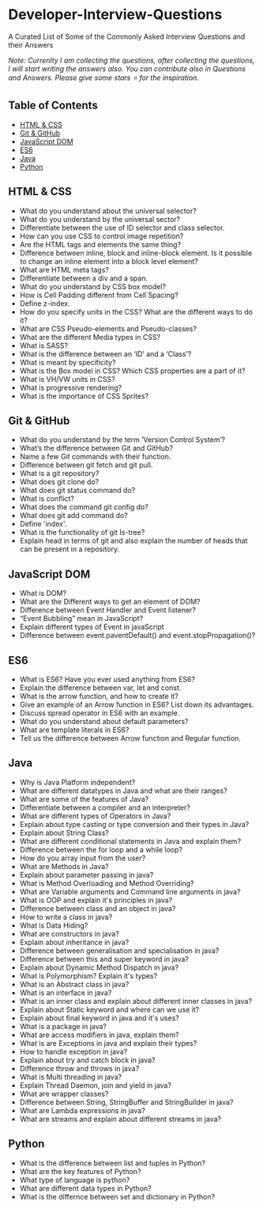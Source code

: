 # Developer-Interview-Questions
A Curated List of Some of the Commonly Asked Interview Questions and their Answers

<i>Note: Currenlty I am collecting the questions, after collecting the questions, I will start writing the answers also. You can contribute also in Questions and Answers. Please give some stars :star: for the inspiration.</i>

## Table of Contents
- [HTML & CSS](#html--css)
- [Git & GitHub](#git--github)
- [JavaScript DOM](#javascript-dom)
- [ES6](#es6)
- [Java](#java)
- [Python](#python)

## HTML & CSS
- What do you understand about the universal selector?
- What do you understand by the universal sector?
- Differentiate between the use of ID selector and class selector.
- How can you use CSS to control image repetition?
- Are the HTML tags and elements the same thing?
- Difference between inline, block and inline-block element. Is it possible to change an inline element into a block level element?
- What are HTML meta tags?
- Differentiate between a div and a span.
- What do you understand by CSS box model?
- How is Cell Padding different from Cell Spacing?
- Define z-index.
- How do you specify units in the CSS? What are the different ways to do it?
- What are CSS Pseudo-elements and Pseudo-classes?
- What are the different Media types in CSS?
- What is SASS?
- What is the difference between an ‘ID’ and a ‘Class’?
- What is meant by specificity?
- What is the Box model in CSS? Which CSS properties are a part of it?
- What is VH/VW units in CSS?
- What is progressive rendering?
- What is the importance of CSS Sprites?

## Git & GitHub
- What do you understand by the term ‘Version Control System’?
- What’s the difference between Git and GitHub?
- Name a few Git commands with their function.
- Difference between git fetch and git pull.
- What is a git repository?
- What does git clone do?
- What does git status command do?
- What is conflict?
- What does the command git config do?
- What does git add command do?
- Define 'index'.
- What is the functionality of git Is-tree?
- Explain head in terms of git and also explain the number of heads that can be present in a repository.

## JavaScript DOM
- What is DOM?
- What are the Different ways to get an element of DOM?
- Difference between Event Handler and Event listener?
- “Event Bubbling” mean in JavaScript?
- Explain different types of Event in javaScript
- Difference between event.paventDefault() and event.stopPropagation()?

## ES6
- What is ES6? Have you ever used anything from ES6?
- Explain the difference between var, let and const.
- What is the arrow function, and how to create it?
- Give an example of an Arrow function in ES6? List down its advantages.
- Discuss spread operator in ES6 with an example.
- What do you understand about default parameters?
- What are template literals in ES6?
- Tell us the difference between Arrow function and Regular function.

## Java
- Why is Java Platform independent?
- What are different datatypes in Java and what are their ranges?
- What are some of the features of Java?
- Differentiate between a compiler and an interpreter?
- What are different types of Operators in Java?
- Explain about type casting or type conversion and their types in Java?
- Explain about String Class?
- What are different conditional statements in Java and explain them?
- Difference between the for loop and a while loop?
- How do you array input from the user?
- What are Methods in Java? 
- Explain about parameter passing in java?
- What is Method Overloading and Method Overriding?
- What are Variable arguments and Command line arguments in java?
- What is OOP and explain it's principles in java?
- Difference between class and an object in java?
- How to write a class in java?
- What is Data Hiding?
- What are constructors in java?
- Explain about inheritance in java?
- Difference between generalisation and specialisation in java?
- Difference between this and super keyword in java?
- Explain about Dynamic Method Dispatch in java?
- What is Polymorphism? Explain it's types?
- What is an Abstract class in java?
- What is an interface in java?
- What is an inner class and explain about different inner classes in java?
- Explain about Static keyword and where can we use it?
- Explain about final keyword in java and it's uses?
- What is a package in java?
- What are access modifiers in java, explain them?
- What is are Exceptions in java and explain their types?
- How to handle exception in java?
- Explain about try and catch block in java?
- Difference throw and throws in java?
- What is Multi threading in java?
- Explain Thread Daemon, join and yield in java?
- What are wrapper classes?
- Difference between String, StringBuffer and StringBuilder in java?
- What are Lambda expressions in java?
- What are streams and explain about different streams in java?

## Python
- What is the difference between list and tuples in Python?
- What are the key features of Python?
- What type of language is python?
- What are different data types in Python? 
- What is the differnce between set and dictionary in Python?
